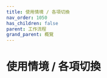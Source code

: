 ```yaml
---
title: 使用情境 / 各項切換
nav_order: 1050
has_children: false
parent: 工作流程
grand_parent: 概覽
---
```



# 使用情境 / 各項切換
